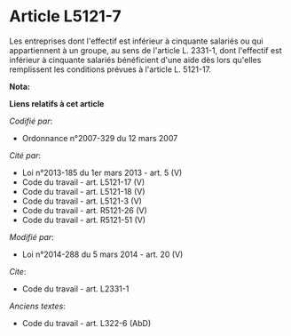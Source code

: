 # Article L5121-7

Les entreprises dont l'effectif est inférieur à cinquante salariés ou qui appartiennent à un groupe, au sens de l'article L.
2331-1, dont l'effectif est inférieur à cinquante salariés bénéficient d'une aide dès lors qu'elles remplissent les
conditions prévues    à l'article L. 5121-17.

**Nota:**



**Liens relatifs à cet article**

_Codifié par_:

  - Ordonnance n°2007-329 du 12 mars 2007

_Cité par_:

  - Loi n°2013-185 du 1er mars 2013 - art. 5 (V)
  - Code du travail - art. L5121-17 (V)
  - Code du travail - art. L5121-18 (V)
  - Code du travail - art. L5121-3 (V)
  - Code du travail - art. R5121-26 (V)
  - Code du travail - art. R5121-51 (V)

_Modifié par_:

  - Loi n°2014-288 du 5 mars 2014 - art. 20 (V)

_Cite_:

  - Code du travail - art. L2331-1

_Anciens textes_:

  - Code du travail - art. L322-6 (AbD)
